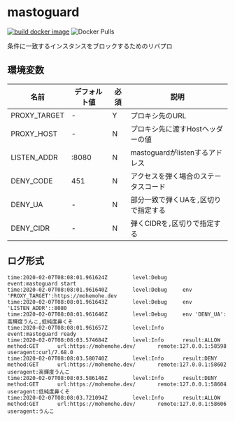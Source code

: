# mastoguard

[![build docker image](https://github.com/mohemohe/mastoguard/actions/workflows/build.yml/badge.svg?branch=master)](https://github.com/mohemohe/mastoguard/actions/workflows/build.yml) ![Docker Pulls](https://img.shields.io/docker/pulls/mohemohe/mastoguard.svg)

条件に一致するインスタンスをブロックするためのリバプロ

## 環境変数

| 名前 | デフォルト値 | 必須 | 説明 |
| - | - | - | - |
| PROXY_TARGET | \- | Y | プロキシ先のURL |
| PROXY_HOST | \- | N | プロキシ先に渡すHostヘッダーの値 |
| LISTEN_ADDR | :8080 | N | mastoguardがlistenするアドレス |
| DENY_CODE | 451 | N | アクセスを弾く場合のステータスコード |
| DENY_UA | \- | N | 部分一致で弾くUAを`,`区切りで指定する |
| DENY_CIDR | \- | N | 弾くCIDRを`,`区切りで指定する |

## ログ形式

```
time:2020-02-07T08:08:01.961624Z        level:Debug     event:mastoguard start
time:2020-02-07T08:08:01.961640Z        level:Debug     env 'PROXY_TARGET':https://mohemohe.dev
time:2020-02-07T08:08:01.961643Z        level:Debug     env 'LISTEN_ADDR'::8080
time:2020-02-07T08:08:01.961646Z        level:Debug     env 'DENY_UA':高輝度うんこ,低純度鼻くそ
time:2020-02-07T08:08:01.961657Z        level:Info      event:mastoguard ready
time:2020-02-07T08:08:03.574684Z        level:Info      result:ALLOW    method:GET      url:https://mohemohe.dev/       remote:127.0.0.1:58598  useragent:curl/7.68.0
time:2020-02-07T08:08:03.580740Z        level:Info      result:DENY     method:GET      url:https://mohemohe.dev/       remote:127.0.0.1:58602  useragent:高輝度うんこ
time:2020-02-07T08:08:03.586146Z        level:Info      result:DENY     method:GET      url:https://mohemohe.dev/       remote:127.0.0.1:58604  useragent:低純度鼻くそ
time:2020-02-07T08:08:03.721094Z        level:Info      result:ALLOW    method:GET      url:https://mohemohe.dev/       remote:127.0.0.1:58606  useragent:うんこ
```